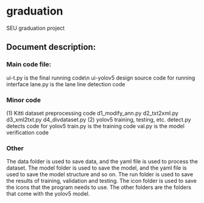 # graduation
SEU graduation project

## Document description:

### Main code file:
  ui-t.py is the final running code\n
  ui-yolov5 design source code for running interface
  lane.py is the lane line detection code

### Minor code
(1) Kitti dataset preprocessing code
  d1_modify_ann.py
  d2_txt2xml.py
  d3_xml2txt.py
  d4_divdataset.py
(2) yolov5 training, testing, etc.
  detect.py detects code for yolov5
  train.py is the training code
  val.py is the model verification code

### Other
The data folder is used to save data, and the yaml file is used to process the dataset.
The model folder is used to save the model, and the yaml file is used to save the model structure and so on.
The run folder is used to save the results of training, validation and testing.
The icon folder is used to save the icons that the program needs to use.
The other folders are the folders that come with the yolov5 model.
